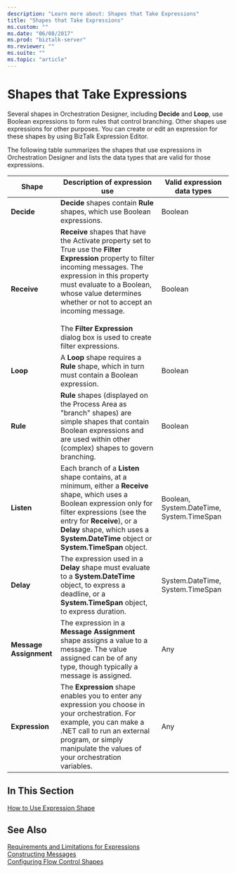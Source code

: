 ```yaml
---
description: "Learn more about: Shapes that Take Expressions"
title: "Shapes that Take Expressions"
ms.custom: ""
ms.date: "06/08/2017"
ms.prod: "biztalk-server"
ms.reviewer: ""
ms.suite: ""
ms.topic: "article"
---
```

# Shapes that Take Expressions
Several shapes in Orchestration Designer, including **Decide** and **Loop**, use Boolean expressions to form rules that control branching. Other shapes use expressions for other purposes. You can create or edit an expression for these shapes by using BizTalk Expression Editor.  
  
 The following table summarizes the shapes that use expressions in Orchestration Designer and lists the data types that are valid for those expressions.  
  
|Shape|Description of expression use|Valid expression data types|  
|-----------|-----------------------------------|---------------------------------|  
|**Decide**|**Decide** shapes contain **Rule** shapes, which use Boolean expressions.|Boolean|  
|**Receive**|**Receive** shapes that have the Activate property set to True use the **Filter Expression** property to filter incoming messages. The expression in this property must evaluate to a Boolean, whose value determines whether or not to accept an incoming message.<br /><br /> The **Filter Expression** dialog box is used to create filter expressions.|Boolean|  
|**Loop**|A **Loop** shape requires a **Rule** shape, which in turn must contain a Boolean expression.|Boolean|  
|**Rule**|**Rule** shapes (displayed on the Process Area as "branch" shapes) are simple shapes that contain Boolean expressions and are used within other (complex) shapes to govern branching.|Boolean|  
|**Listen**|Each branch of a **Listen** shape contains, at a minimum, either a **Receive** shape, which uses a Boolean expression only for filter expressions (see the entry for **Receive**), or a **Delay** shape, which uses a **System.DateTime** object or **System.TimeSpan** object.|Boolean, System.DateTime, System.TimeSpan|  
|**Delay**|The expression used in a **Delay** shape must evaluate to a **System.DateTime** object, to express a deadline, or a **System.TimeSpan** object, to express duration.|System.DateTime, System.TimeSpan|  
|**Message Assignment**|The expression in a **Message Assignment** shape assigns a value to a message. The value assigned can be of any type, though typically a message is assigned.|Any|  
|**Expression**|The **Expression** shape enables you to enter any expression you choose in your orchestration. For example, you can make a .NET call to run an external program, or simply manipulate the values of your orchestration variables.|Any|  
  
## In This Section  
 [How to Use Expression Shape](../core/how-to-use-expression-shape.md)  
  
## See Also  
 [Requirements and Limitations for Expressions](../core/requirements-and-limitations-for-expressions.md)   
 [Constructing Messages](../core/constructing-messages.md)   
 [Configuring Flow Control Shapes](../core/configuring-flow-control-shapes.md)
